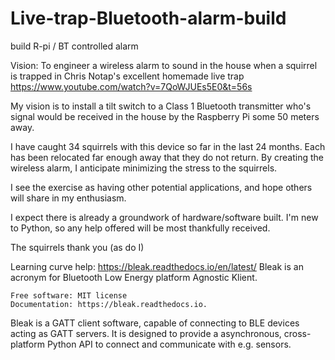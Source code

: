 # Live-trap-Bluetooth-alarm-build
build R-pi / BT controlled alarm 

Vision: To engineer a wireless alarm to sound in the house when a squirrel is trapped in Chris Notap's excellent homemade live trap https://www.youtube.com/watch?v=7QoWJUEs5E0&t=56s

My vision is to install a tilt switch to a Class 1 Bluetooth transmitter who's signal would be received in the house by the Raspberry Pi some 50 meters away.

I have caught 34 squirrels with this device so far in the last 24 months. Each has been relocated far enough away that they do not return. By creating the wireless alarm, I anticipate minimizing the stress to the squirrels.

I see the exercise as having other potential applications, and hope others will share in my enthusiasm.

I expect there is already a groundwork of hardware/software built. I'm new to Python, so any help offered will be most thankfully received.

The squirrels thank you (as do I)

Learning curve help:
https://bleak.readthedocs.io/en/latest/
Bleak is an acronym for Bluetooth Low Energy platform Agnostic Klient.

    Free software: MIT license
    Documentation: https://bleak.readthedocs.io.

Bleak is a GATT client software, capable of connecting to BLE devices acting as GATT servers. It is designed to provide a asynchronous, cross-platform Python API to connect and communicate with e.g. sensors.
#####





